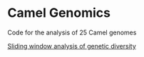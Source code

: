 # Camel Genomics
Code for the analysis of 25 Camel genomes

[Sliding window analysis of genetic diversity](./window_diversity.md)
